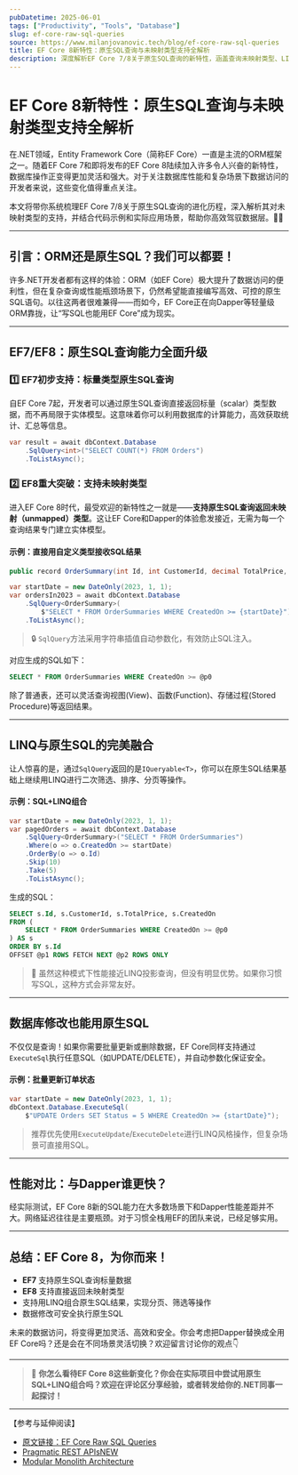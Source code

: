 ```yaml
---
pubDatetime: 2025-06-01
tags: ["Productivity", "Tools", "Database"]
slug: ef-core-raw-sql-queries
source: https://www.milanjovanovic.tech/blog/ef-core-raw-sql-queries
title: EF Core 8新特性：原生SQL查询与未映射类型支持全解析
description: 深度解析EF Core 7/8关于原生SQL查询的新特性，涵盖查询未映射类型、LINQ组合SQL、数据修改及性能对比，帮助.NET开发者灵活高效地操作数据库。
---
```


# EF Core 8新特性：原生SQL查询与未映射类型支持全解析

在.NET领域，Entity Framework Core（简称EF Core）一直是主流的ORM框架之一。随着EF Core 7和即将发布的EF Core 8陆续加入许多令人兴奋的新特性，数据库操作正变得更加灵活和强大。对于关注数据库性能和复杂场景下数据访问的开发者来说，这些变化值得重点关注。

本文将带你系统梳理EF Core 7/8关于原生SQL查询的进化历程，深入解析其对未映射类型的支持，并结合代码示例和实际应用场景，帮助你高效驾驭数据层。👨‍💻

---

## 引言：ORM还是原生SQL？我们可以都要！

许多.NET开发者都有这样的体验：ORM（如EF Core）极大提升了数据访问的便利性，但在复杂查询或性能瓶颈场景下，仍然希望能直接编写高效、可控的原生SQL语句。以往这两者很难兼得——而如今，EF Core正在向Dapper等轻量级ORM靠拢，让“写SQL也能用EF Core”成为现实。

---

## EF7/EF8：原生SQL查询能力全面升级

### 1️⃣ EF7初步支持：标量类型原生SQL查询

自EF Core 7起，开发者可以通过原生SQL查询直接返回标量（scalar）类型数据，而不再局限于实体模型。这意味着你可以利用数据库的计算能力，高效获取统计、汇总等信息。

```csharp
var result = await dbContext.Database
    .SqlQuery<int>("SELECT COUNT(*) FROM Orders")
    .ToListAsync();
```

### 2️⃣ EF8重大突破：支持未映射类型

进入EF Core 8时代，最受欢迎的新特性之一就是——**支持原生SQL查询返回未映射（unmapped）类型**。这让EF Core和Dapper的体验愈发接近，无需为每一个查询结果专门建立实体模型。

#### 示例：直接用自定义类型接收SQL结果

```csharp
public record OrderSummary(int Id, int CustomerId, decimal TotalPrice, DateTime CreatedOn);

var startDate = new DateOnly(2023, 1, 1);
var ordersIn2023 = await dbContext.Database
    .SqlQuery<OrderSummary>(
        $"SELECT * FROM OrderSummaries WHERE CreatedOn >= {startDate}")
    .ToListAsync();
```

> 🔒 `SqlQuery`方法采用字符串插值自动参数化，有效防止SQL注入。

对应生成的SQL如下：

```sql
SELECT * FROM OrderSummaries WHERE CreatedOn >= @p0
```

除了普通表，还可以灵活查询视图(View)、函数(Function)、存储过程(Stored Procedure)等返回结果。

---

## LINQ与原生SQL的完美融合

让人惊喜的是，通过`SqlQuery`返回的是`IQueryable<T>`，你可以在原生SQL结果基础上继续用LINQ进行二次筛选、排序、分页等操作。

#### 示例：SQL+LINQ组合

```csharp
var startDate = new DateOnly(2023, 1, 1);
var pagedOrders = await dbContext.Database
    .SqlQuery<OrderSummary>("SELECT * FROM OrderSummaries")
    .Where(o => o.CreatedOn >= startDate)
    .OrderBy(o => o.Id)
    .Skip(10)
    .Take(5)
    .ToListAsync();
```

生成的SQL：

```sql
SELECT s.Id, s.CustomerId, s.TotalPrice, s.CreatedOn
FROM (
    SELECT * FROM OrderSummaries WHERE CreatedOn >= @p0
) AS s
ORDER BY s.Id
OFFSET @p1 ROWS FETCH NEXT @p2 ROWS ONLY
```

> 📝 虽然这种模式下性能接近LINQ投影查询，但没有明显优势。如果你习惯写SQL，这种方式会非常友好。

---

## 数据库修改也能用原生SQL

不仅仅是查询！如果你需要批量更新或删除数据，EF Core同样支持通过`ExecuteSql`执行任意SQL（如UPDATE/DELETE），并自动参数化保证安全。

#### 示例：批量更新订单状态

```csharp
var startDate = new DateOnly(2023, 1, 1);
dbContext.Database.ExecuteSql(
    $"UPDATE Orders SET Status = 5 WHERE CreatedOn >= {startDate}");
```

> 推荐优先使用`ExecuteUpdate`/`ExecuteDelete`进行LINQ风格操作，但复杂场景可直接用SQL。

---

## 性能对比：与Dapper谁更快？

经实际测试，EF Core 8新的SQL能力在大多数场景下和Dapper性能差距并不大。网络延迟往往是主要瓶颈。对于习惯全栈用EF的团队来说，已经足够实用。

---

## 总结：EF Core 8，为你而来！

- **EF7** 支持原生SQL查询标量数据
- **EF8** 支持直接返回未映射类型
- 支持用LINQ组合原生SQL结果，实现分页、筛选等操作
- 数据修改可安全执行原生SQL

未来的数据访问，将变得更加灵活、高效和安全。你会考虑把Dapper替换成全用EF Core吗？还是会在不同场景灵活切换？欢迎留言讨论你的观点👇

---

> 💬 **你怎么看待EF Core 8这些新变化？你会在实际项目中尝试用原生SQL+LINQ组合吗？欢迎在评论区分享经验，或者转发给你的.NET同事一起探讨！**

---

【参考与延伸阅读】

- [原文链接：EF Core Raw SQL Queries](https://www.milanjovanovic.tech/blog/ef-core-raw-sql-queries)
- [Pragmatic REST APIsNEW](https://www.milanjovanovic.tech/pragmatic-rest-apis?utm_source=article_page)
- [Modular Monolith Architecture](https://www.milanjovanovic.tech/modular-monolith-architecture?utm_source=article_page)
